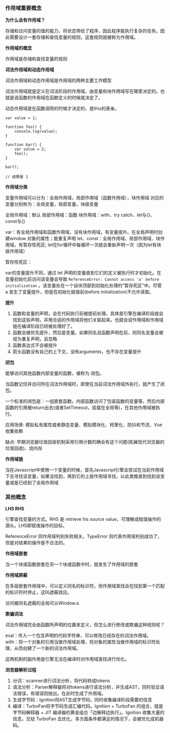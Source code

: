 
### 作用域重要概念

**为什么会有作用域？**

存储和访问变量的值的能力，将状态带给了程序，因此程序能执行复杂的任务。因此需要设计一套存储和查找变量的规则，这套规则就被称为作用域。

**作用域的概念**

作用域是存储和查找变量的规则


**词法作用域和动态作用域**

词法作用域和动态作用域是作用域的两种主要工作模型

词法作用域就是定义在词法阶段的作用域，由变量和块作用域写在哪里决定的。也就是说函数的作用域在函数定义的时候就决定了。

动态作用域是在函数调用的时候才决定的，是this的表亲。

```
var value = 1;

function foo() {
    console.log(value);
}

function bar() {
    var value = 2;
    foo();
}

bar();

// 结果是 1
```

**作用域分类**

变量作用域可以分为：全局作用域，局部作用域（函数作用域），块作用域
对应的变量分别称为：全局变量，局部变量，块级变量

全局作用域：默认
局部作用域：函数
块作用域：with、try catch、let与{}、const与{} 

var：有全局作用域和函数作用域，没有块作用域，有变量提升。在全局声明时创建window 对象的属性；能重复声明
let、const：全局作用域、局部作用域、块作用域，有暂存性死区; let在for循环中每循环一次就会重新声明一次（因为let有块级作用域）

暂存性死区：

var的变量提升不同，通过 let 声明的变量直到它们的定义被执行时才初始化。在变量初始化前访问该变量会导致 `ReferenceError: Cannot access 'a' before initialization` 。该变量处在一个自块顶部到初始化处理的“暂存死区”中。尽管 a 发生了变量提升，但是在初始化赋值前(before initialization)不允许读取。

**提升**

1. 函数和变量的声明，会在代码执行前被提前处理。具体是引擎在编译阶段就会找到这些声明，并用合适的作用域将他们关联起来。也就会说作用域和作用域链在编译阶段已经被处理好了。
2. 函数会被优先提升，然后是变量。如果同名且函数声明在前，则同名变量会被视为重复声明，且忽略
3. 函数表达式不会被提升
4. 箭头函数没有自己的上下文，没有arguments，也不存在变量提升

**闭包**

能够访问其他函数内部变量的函数，被称为 闭包。

当函数记住并访问所在词法作用域时，即使在当前词法作用域外执行，就产生了闭包。

一个标准的闭包是：一组嵌套函数，内部函数访问了包装函数的变量等。然后内部函数的引用被return出去(或者SetTimeout，挂载在全局等)，在其他作用域被执行。

应用场景: 模拟私有属性或者静态变量、模拟模块化、柯里化、防抖和节流、Vue收集依赖

缺点: 早期浏览器垃圾回收机制采用引用计数的确会有这个问题(拓展现代浏览器的垃圾回收)、烧内存



**作用域链**

当在Javascript中使用一个变量的时候，首先Javascript引擎会尝试在当前作用域下去寻找该变量，如果没找到，再到它的上层作用域寻找，以此类推直到找到该变量或是已经到了全局作用域

### 其他概念

**LHS RHS** 

引擎查找变量的方式。RHS 是 retrieve his source value，可理解成赋值操作的源头。LHS即赋值操作的目标。

ReferenceError 同作用域判别失败相关。TypeError 则代表作用域判别成功了，但是对结果的操作是不合法的。

**作用域嵌套**

当一个块或函数嵌套在另一个块或函数中时，就发生了作用域的嵌套

**作用域屏蔽**

在多层嵌套作用域中，可以定义同名的标识符。但作用域查找会在找到第一个匹配的标识符时停止，这叫遮蔽效应。

访问被同名遮蔽的全局可以Window.a

**欺骗词法**

词法作用域完全由函数所声明的位置来定义，但怎么进行修改或欺骗这种规则呢？

eval：传入一个包含声明的代码字符串，可以修改已经存在的词法作用域。
with：将一个对象的引用当做作用域处理，将对象的属性当做作用域的标识符处理，从而创建了一个新的词法作用域。

这两机制的副作用是引擎无法在编译时对作用域查找进行优化。


**浏览器解析过程**
1. 分词：scanner进行词法分析，将代码转成tokens
2. 语法分析：Parser解释器将对tokens进行语法分析，并生成AST，同时验证语法错误，有错误则抛出。在此时生成了作用域。
3. 生成字节码：Ignition将AST生成字节码，同时收集编译阶段需要的信息
4. 编译：TurboFan将字节码生成汇编代码。Ignition + TurboFan 的组合，就是字节码解释器 + JIT 编译器的黄金组合「边解释边执行」。Ignition 收集大量的信息，交给 TurboFan 去优化，多方面条件都满足的情况下，会被优化成机器码。

